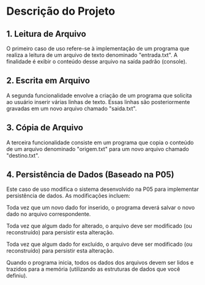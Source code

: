 # Descrição do Projeto

## 1. Leitura de Arquivo
O primeiro caso de uso refere-se à implementação de um programa que realiza a leitura de um arquivo de texto denominado "entrada.txt". A finalidade é exibir o conteúdo desse arquivo na saída padrão (console).

## 2. Escrita em Arquivo
A segunda funcionalidade envolve a criação de um programa que solicita ao usuário inserir várias linhas de texto. Essas linhas são posteriormente gravadas em um novo arquivo chamado "saida.txt".

## 3. Cópia de Arquivo
A terceira funcionalidade consiste em um programa que copia o conteúdo de um arquivo denominado "origem.txt" para um novo arquivo chamado "destino.txt".

## 4. Persistência de Dados (Baseado na P05)
Este caso de uso modifica o sistema desenvolvido na P05 para implementar persistência de dados. As modificações incluem:

Toda vez que um novo dado for inserido, o programa deverá salvar o novo dado no arquivo correspondente.

Toda vez que algum dado for alterado, o arquivo deve ser modificado (ou reconstruído) para persistir esta alteração.

Toda vez que algum dado for excluído, o arquivo deve ser modificado (ou reconstruído) para persistir esta alteração.

Quando o programa inicia, todos os dados dos arquivos devem ser lidos e trazidos para a memória (utilizando as estruturas de dados que você definiu).
